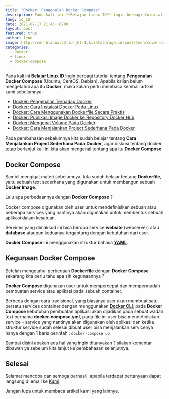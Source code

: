 ```yaml
---
title: "Docker: Pengenalan Docker Compose"
description: Pada kali ini **Belajar Linux ID** ingin berbagi tutorial tentang **Pengenalan Docker Compose** (Ubuntu, CentOS, Debian).
lang: id_ID
date: 2021-07-17 21:45 +0700
layout: post
featured: true
author: leon
image: http://cdn-blinux.s3-id-jkt-1.kilatstorage.id/post/leon/cover-docker-compose.png
categories:
  - docker
  - linux
  - docker-compose
---
```



Pada kali ini **Belajar Linux ID** ingin berbagi tutorial tentang **Pengenalan Docker Compose** (Ubuntu, CentOS, Debian). Apabila kalian belum mengetahui apa itu **Docker**, maka kalian perlu membaca kembali artikel kami sebelumnya:

- [Docker: Pengenalan Terhadap Docker](https://belajarlinux.id/pengenalan-terhadap-docker/).
- [Docker: Cara Instalasi Docker Pada Linux](https://belajarlinux.id/docker-installasi-docker-pada-linux/)
- [Docker: Cara Menggunakan Dockerfile Secara Praktis](https://belajarlinux.id/cara-menggunakan-Dockerfile/)
- [Docker: Publikasi Image Docker ke Repository Docker Hub](https://belajarlinux.id/publikasi-image-docker-ke-repository-docker-hub/)
- [Docker: Mengenal Volume Pada Docker](https://belajarlinux.id/mengenal-volume-pada-docker/)
- [Docker: Cara Menjalankan Project Sederhana Pada Docker](https://belajarlinux.id/menjalankan-project-sederhana-pada-docker/)

Pada pembahasan sebelumnya kita sudah belajar tentang **Cara Menjalankan Project Sederhana Pada Docker**, agar diskusi tentang docker tetap berlanjut kali ini kita akan mengenal tentang apa itu **Docker Compose**.

## Docker Compose

Sambil mengigat materi sebelumnya, kita sudah belajar tentang **Dockerfile**, yaitu sebuah text sederhana yang digunakan untuk membangun sebuah **Docker Image**.

Lalu apa perbedaannya dengan **Docker Compose** ?

Docker compose digunakan oleh user untuk mendefinisikan sebuah atau beberapa services yang nantinya akan digunakan untuk membentuk sebuah aplikasi dalam kesatuan.

Services yang dimaksud ini bisa berupa service **website** (webserver) atau **database** ataupun keduanya tergantung dengan kebutuhan dari user.

**Docker Compose** ini menggunakan struktur bahasa [**YAML**](https://yaml.org/). 

## Kegunaan Docker Compose

Setelah mengetahui perbedaan **Dockerfile** dengan **Docker Compose** sekarang kita perlu tahu apa sih kegunaannya ?

**Docker Compose** digunakan user untuk mempercepat dan mempermudah pembuatan service atau aplikasi pada sebuah container.

Berbeda dengan cara tradisional, yang biasanya user akan membuat satu persatu services container dengan menggunakan [**Docker CLI**](https://belajarlinux.id/pengenalan-terhadap-docker/), pada **Docker Compose** kebutuhan pembuatan aplikasi akan dijadikan pada sebuat wadah text bernama **docker-compose.yml**, pada file ini user bisa mendefinisikan service - service yang nantinya akan digunakan oleh aplikasi dan ketika struktur service sudah selesai dibuat user bisa menjalankan servicenya hanya dengan 1 baris perintah : `docker-compose up`

Sampai disini apakah ada hal yang ingin ditanyakan ? silakan komentar dibawah ya sebelum kita lanjut ke pembahasan selanjutnya.

## Selesai
Selamat mencoba dan semoga berhasil, apabila terdapat pertanyaan dapat langsung di email ke [Kami](mailto:tech@belajarlinux.id).

Jangan lupa untuk membaca artikel kami yang lainnya.
